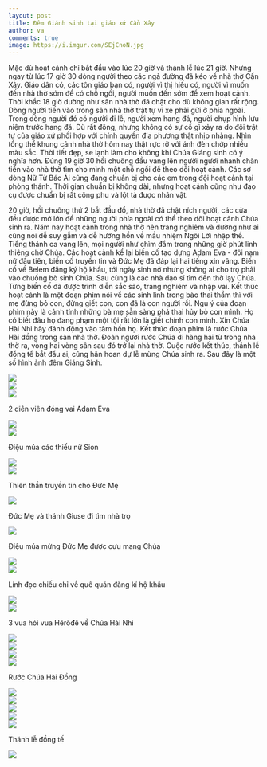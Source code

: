 ```yaml
---
layout: post
title: Đêm Giánh sinh tại giáo xứ Cần Xây
author: va
comments: true
image: https://i.imgur.com/SEjCnoN.jpg
---
```


Mặc dù hoạt cảnh chỉ bắt đầu vào lúc 20 giờ và thánh lễ lúc 21 giờ. Nhưng ngay từ lúc 17 giờ 30 dòng người theo các ngả đường đã kéo về nhà thờ Cần Xây. Giáo dân có, các tôn giáo bạn có, người vì thị hiếu có, người vì muốn đến nhà thờ sớm để có chỗ ngồi, người muốn đến sớm để xem hoạt cảnh. Thời khắc 18 giờ dường như sân nhà thờ đã chật cho dù không gian rất rộng. Dòng người tiến vào trong sân nhà thờ trật tự vì xe phải gửi ở phía ngoài. Trong dòng người đó có người đi lễ, người xem hang đá, người chụp hình lưu niệm trước hang đá. Dù rất đông, nhưng không có sự cố gì xảy ra do đội trật tự của giáo xứ phối hợp với chính quyền địa phương thật nhịp nhàng. Nhìn tổng thể khung cảnh nhà thờ hôm nay thật rực rỡ với ánh đèn chớp nhiều màu sắc. Thời tiết đẹp, se lạnh làm cho không khí Chúa Giáng sinh có ý nghĩa hơn. Đúng 19 giờ 30 hồi chuông đầu vang lên người người nhanh chân tiến vào nhà thờ tìm cho mình một chỗ ngồi để theo dõi hoạt cảnh. Các sơ dòng Nữ Tử Bác Ái cũng đang chuẩn bị cho các em trong đội hoạt cảnh tại phòng thánh. Thời gian chuẩn bị không dài, nhưng hoạt cảnh cũng như đạo cụ được chuẩn bị rất công phu và lột tả được nhân vật.

20 giờ, hồi chuông thứ 2 bắt đầu đổ, nhà thờ đã chật ních người, các cửa đều được mở lớn để những người phía ngoài có thể theo dõi hoạt cảnh Chúa sinh ra. Năm nay hoạt cảnh trong nhà thờ nên trang nghiêm và dường như ai cũng nói dễ suy gẫm và dễ hướng hồn về mầu nhiệm Ngôi Lời nhập thể. Tiếng thánh ca vang lên, mọi người như chìm đắm trong những giờ phút linh thiêng chờ Chúa. Các hoạt cảnh kể lại biến cố tạo dựng Adam Eva - đôi nam nữ đầu tiên, biến cố truyền tin và Đức Mẹ đã đáp lại hai tiếng xin vâng. Biến cố về Belem đăng ký hộ khẩu, tới ngày sinh nở nhưng không ai cho trọ phải vào chuồng bò sinh Chúa. Sau cùng là các nhà đạo sĩ tìm đến thờ lạy Chúa. Từng biến cố đã được trình diễn sắc sảo, trang nghiêm và nhập vai. Kết thúc hoạt cảnh là một đoạn phim nói về các sinh linh trong bào thai thầm thì với mẹ đừng bỏ con, đừng giết con, con đã là con người rồi. Ngụ ý của đoạn phim này là cảnh tỉnh những bà mẹ sẵn sàng phá thai hủy bỏ con mình. Họ có biết đâu họ đang phạm một tội rất lớn là giết chính con mình. Xin Chúa Hài Nhi hãy đánh động vào tâm hồn họ. Kết thúc đoạn phim là rước Chúa Hài đồng trong sân nhà thờ. Đoàn người rước Chúa đi hàng hai từ trong nhà thờ ra, vòng hai vòng sân sau đó trở lại nhà thờ. Cuộc rước kết thúc, thánh lễ đồng tế bắt đầu ai, cũng hân hoan dự lễ mừng Chúa sinh ra. Sau đây là một số hình ảnh đêm Giáng Sinh.

<div class="center">
    <img src="https://i.imgur.com/2z2Mvux.jpg"/>
</div>

<div class="center">
    <img src="https://i.imgur.com/irESfFU.jpg"/>
</div>

<div class="center">
    <img src="https://i.imgur.com/GvlPAwo.jpg"/>
    <p>2 diễn viên đóng vai Adam Eva</p>
</div>

<div class="center">
    <img src="https://i.imgur.com/5PUWykr.jpg"/>
</div>

<div class="center">
    <img src="https://i.imgur.com/fXXOgSm.jpg"/>
    <p>Điệu múa các thiếu nữ Sion</p>
</div>

<div class="center">
    <img src="https://i.imgur.com/N0Ny0P6.jpg"/>
</div>

<div class="center">
    <img src="https://i.imgur.com/4tEkMfL.jpg"/>
    <p>Thiên thần truyền tin cho Đức Mẹ</p>
</div>

<div class="center">
    <img src="https://i.imgur.com/b8ln7o9.jpg"/>
    <p>Đức Mẹ và thánh Giuse đi tìm nhà trọ</p>
</div>

<div class="center">
    <img src="https://i.imgur.com/jvJHXKR.jpg"/>
    <p>Điệu múa mừng Đức Mẹ được cưu mang Chúa</p>
</div>

<div class="center">
    <img src="https://i.imgur.com/YAQULNZ.jpg"/>
</div>

<div class="center">
    <img src="https://i.imgur.com/951WmOY.jpg"/>
    <p>Lính đọc chiếu chỉ về quê quán đăng kí hộ khẩu</p>
</div>

<div class="center">
    <img src="https://i.imgur.com/2Fgs2Tm.jpg"/>
</div>

<div class="center">
    <img src="https://i.imgur.com/thUIgXj.jpg"/>
    <p>3 vua hỏi vua Hêrôđê về Chúa Hài Nhi</p>
</div>

<div class="center">
    <img src="https://i.imgur.com/5YFxbdE.jpg"/>
</div>

<div class="center">
    <img src="https://i.imgur.com/U7hSCDt.jpg"/>
</div>

<div class="center">
    <img src="https://i.imgur.com/rpdDvRR.jpg"/>
</div>

<div class="center">
    <img src="https://i.imgur.com/Nv2I7LA.jpg"/>
    <p>Rước Chúa Hài Đồng</p>
</div>

<div class="center">
    <img src="https://i.imgur.com/IPZJpyU.jpg"/>
</div>

<div class="center">
    <img src="https://i.imgur.com/qlr6S2d.jpg"/>
</div>

<div class="center">
    <img src="https://i.imgur.com/obyAwp3.jpg"/>
</div>

<div class="center">
    <img src="https://i.imgur.com/iyr9pD3.jpg"/>
</div>

<div class="center">
    <img src="https://i.imgur.com/pt59x2R.jpg"/>
    <p>Thánh lễ đồng tế</p>
</div>

<div class="center">
    <img src="https://i.imgur.com/RXrEpOJ.jpg"/>
</div>

